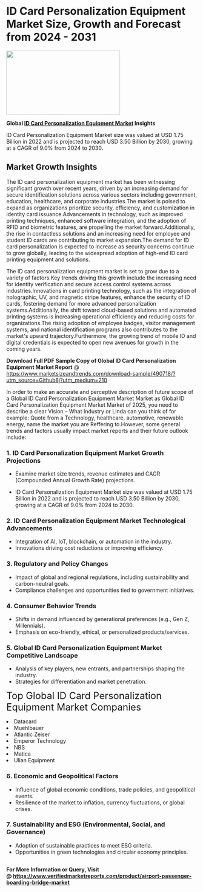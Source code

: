 <H1>ID Card Personalization Equipment Market Size, Growth and Forecast from 2024 - 2031</H1><img class="aligncenter size-medium wp-image-584254" src="https://thirdeyenews.in/wp-content/uploads/2024/09/Global-Market-Research-300x168.jpeg" alt="" width="300" height="168" /><p><strong>Global&nbsp;<a href="https://www.marketsizeandtrends.com/download-sample/490718/?utm_source=Github8j?utm_medium=210">ID Card Personalization Equipment Market</a> Insights</strong></p><p>ID Card Personalization Equipment Market size was valued at USD 1.75 Billion in 2022 and is projected to reach USD 3.50 Billion by 2030, growing at a CAGR of 9.0% from 2024 to 2030.</p><p><h2>Market Growth Insights</h2> <p>The ID card personalization equipment market has been witnessing significant growth over recent years, driven by an increasing demand for secure identification solutions across various sectors including government, education, healthcare, and corporate industries.The market is poised to expand as organizations prioritize security, efficiency, and customization in identity card issuance.Advancements in technology, such as improved printing techniques, enhanced software integration, and the adoption of RFID and biometric features, are propelling the market forward.Additionally, the rise in contactless solutions and an increasing need for employee and student ID cards are contributing to market expansion.The demand for ID card personalization is expected to increase as security concerns continue to grow globally, leading to the widespread adoption of high-end ID card printing equipment and solutions.</p> <p>The ID card personalization equipment market is set to grow due to a variety of factors.Key trends driving this growth include the increasing need for identity verification and secure access control systems across industries.Innovations in card printing technology, such as the integration of holographic, UV, and magnetic stripe features, enhance the security of ID cards, fostering demand for more advanced personalization systems.Additionally, the shift toward cloud-based solutions and automated printing systems is increasing operational efficiency and reducing costs for organizations.The rising adoption of employee badges, visitor management systems, and national identification programs also contributes to the market's upward trajectory.Furthermore, the growing trend of mobile ID and digital credentials is expected to open new avenues for growth in the coming years.<p><span class=""><strong>Download Full PDF Sample Copy of Global ID Card Personalization Equipment Market Report</strong> @ <a href="https://www.marketsizeandtrends.com/download-sample/490718/?utm_source=Github8j?utm_medium=210" target="_blank">https://www.marketsizeandtrends.com/download-sample/490718/?utm_source=Github8j?utm_medium=210</a></span></p><p>In order to make an accurate and perceptive description of future scope of a Global&nbsp;ID Card Personalization Equipment Market Market as Global&nbsp;ID Card Personalization Equipment Market Market of 2025, you need to describe a clear Vision &ndash; What Industry or Linda can you think of for example: Quote from a Technology, healthcare, automotive, renewable energy, name the market you are Reffering to.However, some general trends and factors usually impact market reports and their future outlook include:</p><h3>1.&nbsp;<strong>ID Card Personalization Equipment Market Growth Projections</strong></h3><ul><li>Examine market size trends, revenue estimates and CAGR (Compounded Annual Growth Rate) projections.</li><li><p>ID Card Personalization Equipment Market size was valued at USD 1.75 Billion in 2022 and is projected to reach USD 3.50 Billion by 2030, growing at a CAGR of 9.0% from 2024 to 2030.</p></li></ul><h3>2.&nbsp;<strong>ID Card Personalization Equipment Market Technological Advancements</strong></h3><ul><li>Integration of AI, IoT, blockchain, or automation in the industry.</li><li>Innovations driving cost reductions or improving efficiency.</li></ul><h3>3.&nbsp;<strong>Regulatory and Policy Changes</strong></h3><ul><li>Impact of global and regional regulations, including sustainability and carbon-neutral goals.</li><li>Compliance challenges and opportunities tied to government initiatives.</li></ul><h3>4.&nbsp;<strong>Consumer Behavior Trends</strong></h3><ul><li>Shifts in demand influenced by generational preferences (e.g., Gen Z, Millennials).</li><li>Emphasis on eco-friendly, ethical, or personalized products/services.</li></ul><h3>5.&nbsp;<strong>Global ID Card Personalization Equipment Market Competitive Landscape</strong></h3><ul><li>Analysis of key players, new entrants, and partnerships shaping the industry.</li><li>Strategies for differentiation and market penetration.</li></ul><p data-pm-slice="1 1 []"><span style="color: inherit; font-family: inherit; font-size: 25px;">Top Global ID Card Personalization Equipment Market Companies</span></p><div class="" data-test-id=""><p><li>Datacard</li><li> Muehlbauer</li><li> Atlantic Zeiser</li><li> Emperor Technology</li><li> NBS</li><li> Matica</li><li> Ulian Equipment</li></p></div><h3>6.&nbsp;<strong>Economic and Geopolitical Factors</strong></h3><ul><li>Influence of global economic conditions, trade policies, and geopolitical events.</li><li>Resilience of the market to inflation, currency fluctuations, or global crises.</li></ul><h3>7.&nbsp;<strong>Sustainability and ESG (Environmental, Social, and Governance)</strong></h3><ul><li>Adoption of sustainable practices to meet ESG criteria.</li><li>Opportunities in green technologies and circular economy principles.</li></ul><h2><strong style="font-size: 14px;">For More Information or Query, Visit @&nbsp;</strong><a style="background-color: #ffffff; font-size: 14px;" href="https://www.marketsizeandtrends.com/report/id-card-personalization-equipment-market/" target="_blank">https://www.verifiedmarketreports.com/product/airport-passenger-boarding-bridge-market</a></h2>